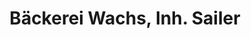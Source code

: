 ---
title: "Bäckerei Wachs, Inh. Sailer"
url: /sankt-ingbert/baeckerei-wachs-inh-sailer/
shop: Bäckerei
---